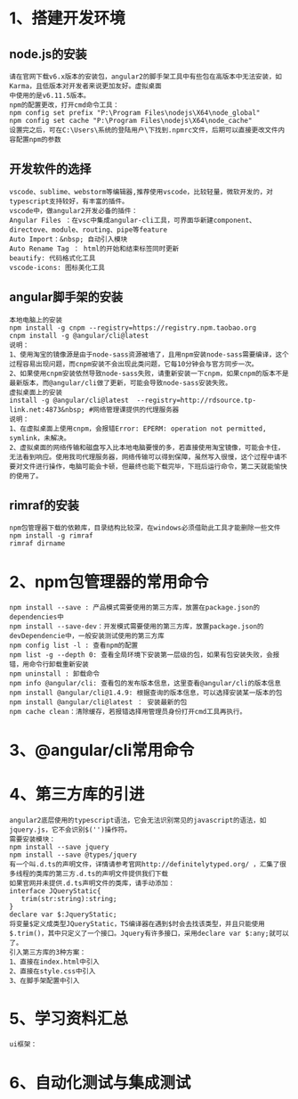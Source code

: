 # 1、搭建开发环境
## node.js的安装
    请在官网下载v6.x版本的安装包，angular2的脚手架工具中有些包在高版本中无法安装，如Karma，且低版本对开发者来说更加友好。虚拟桌面
    中使用的是v6.11.5版本。
    npm的配置更改，打开cmd命令工具：
    npm config set prefix "P:\Program Files\nodejs\X64\node_global"
    npm config set cache "P:\Program Files\nodejs\X64\node_cache"
    设置完之后，可在C:\Users\系统的登陆用户\下找到.npmrc文件，后期可以直接更改文件内容配置npm的参数
## 开发软件的选择
    vscode、sublime、webstorm等编辑器,推荐使用vscode，比较轻量，微软开发的，对typescript支持较好，有丰富的插件。
    vscode中，做angular2开发必备的插件：
    Angular Files ：在vsc中集成angular-cli工具，可界面华新建component、directove、module、routing、pipe等feature
    Auto Import：&nbsp; 自动引入模块
    Auto Rename Tag ： html的开始和结束标签同时更新
    beautify: 代码格式化工具
    vscode-icons: 图标美化工具
## angular脚手架的安装
    本地电脑上的安装
    npm install -g cnpm --registry=https://registry.npm.taobao.org
    cnpm install -g @angular/cli@latest
    说明：
    1、使用淘宝的镜像源是由于node-sass资源被墙了，且用npm安装node-sass需要编译，这个过程容易出现问题，而cnpm安装不会出现此类问题，它每10分钟会与官方同步一次。
    2、如果使用cnpm安装依然导致node-sass失败，请重新安装一下cnpm，如果cnpm的版本不是最新版本，而@angular/cli做了更新，可能会导致node-sass安装失败。
    虚拟桌面上的安装
    install -g @angular/cli@latest  --registry=http://rdsource.tp-link.net:4873&nbsp; #网络管理课提供的代理服务器
    说明：
    1、在虚拟桌面上使用cnpm，会报错Error: EPERM: operation not permitted, symlink，未解决。
    2、虚拟桌面的网络传输和磁盘写入比本地电脑要慢的多，若直接使用淘宝镜像，可能会卡住，无法看到响应。使用我司代理服务器，网络传输可以得到保障，虽然写入很慢，这个过程中请不要对文件进行操作，电脑可能会卡顿，但最终也能下载完毕，下班后运行命令，第二天就能愉快的使用了。
## rimraf的安装
    npm包管理器下载的依赖库，目录结构比较深，在windows必须借助此工具才能删除一些文件
    npm install -g rimraf 
    rimraf dirname 
# 2、npm包管理器的常用命令
    npm install --save : 产品模式需要使用的第三方库，放置在package.json的dependencies中
    npm install --save-dev：开发模式需要使用的第三方库，放置package.json的devDependencie中，一般安装测试使用的第三方库
    npm config list -l : 查看npm的配置
    npm list -g --depth 0: 查看全局环境下安装第一层级的包，如果有包安装失败，会报错，用命令行卸载重新安装
    npm uninstall : 卸载命令
    npm info @angular/cli: 查看包的发布版本信息，这里查看@angular/cli的版本信息
    npm install @angular/cli@1.4.9: 根据查询的版本信息，可以选择安装某一版本的包
    npm install @angular/cli@latest ： 安装最新的包
    npm cache clean：清除缓存，若报错选择用管理员身份打开cmd工具再执行。
# 3、@angular/cli常用命令
# 4、第三方库的引进 
    angular2底层使用的typescript语法，它会无法识别常见的javascript的语法，如jquery.js，它不会识别$('')操作符。 
    需要安装模块： 
    npm install --save jquery 
    npm install --save @types/jquery 
    有一个叫.d.ts的声明文件，详情请参考官网http://definitelytyped.org/ ，汇集了很多线程的类库的第三方.d.ts的声明文件提供我们下载
    如果官网并未提供.d.ts声明文件的类库，请手动添加：
    interface JQueryStatic{
       trim(str:string):string;
    }
    declare var $:JqueryStatic;
    将变量$定义成类型JQueryStatic，TS编译器在遇到$时会去找该类型，并且只能使用$.trim()，其中只定义了一个接口。Jquery有许多接口，采用declare var $:any;就可以了。 
    引入第三方库的3种方案： 
    1、直接在index.html中引入
    2、直接在style.css中引入 
    3、在脚手架配置中引入
# 5、学习资料汇总 
    ui框架：
# 6、自动化测试与集成测试
